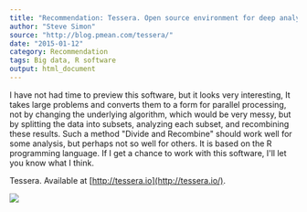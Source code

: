 ```yaml
---
title: "Recommendation: Tessera. Open source environment for deep analysis of large complex data"
author: "Steve Simon"
source: "http://blog.pmean.com/tessera/"
date: "2015-01-12"
category: Recommendation
tags: Big data, R software
output: html_document
---
```


I have not had time to preview this software, but it looks very
interesting, It takes large problems and converts them to a form for
parallel processing, not by changing the underlying algorithm, which
would be very messy, but by splitting the data into subsets, analyzing
each subset, and recombining these results. Such a method "Divide and
Recombine" should work well for some analysis, but perhaps not so well
for others. It is based on the R programming language. If I get a chance
to work with this software, I'll let you know what I think.

<!---More--->

Tessera. Available at [http://tessera.io](http://tessera.io/).

![](../../../web/images/15/tessera01.png)




